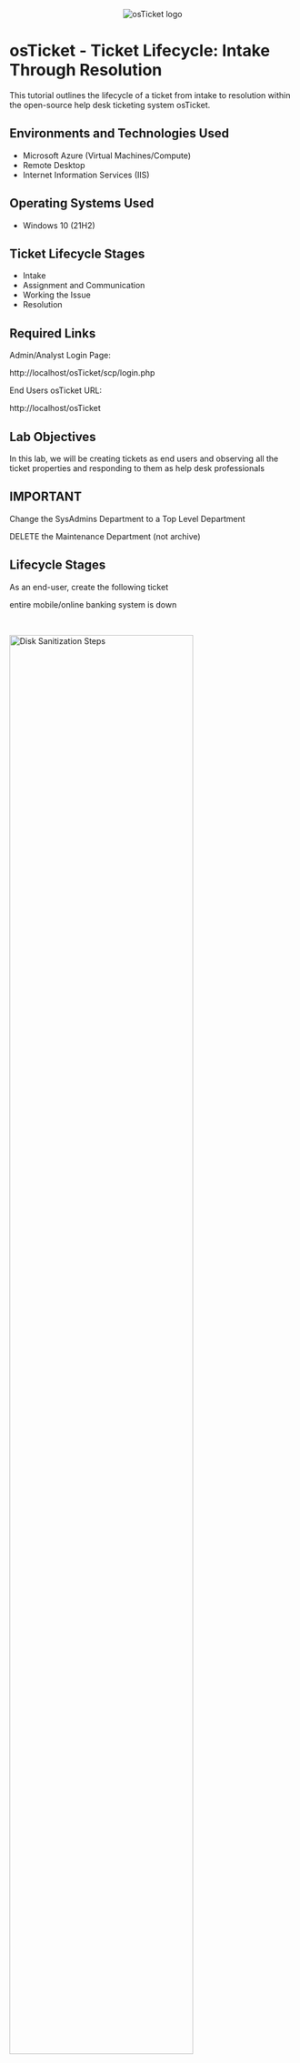 <p align="center">
<img src="https://i.imgur.com/Clzj7Xs.png" alt="osTicket logo"/>
</p>

<h1>osTicket - Ticket Lifecycle: Intake Through Resolution</h1>
This tutorial outlines the lifecycle of a ticket from intake to resolution within the open-source help desk ticketing system osTicket.<br />

<h2>Environments and Technologies Used</h2>

- Microsoft Azure (Virtual Machines/Compute)
- Remote Desktop
- Internet Information Services (IIS)

<h2>Operating Systems Used </h2>

- Windows 10</b> (21H2)

<h2>Ticket Lifecycle Stages</h2>

- Intake
- Assignment and Communication
- Working the Issue
- Resolution

<h2>Required Links</h2>

Admin/Analyst Login Page:

http://localhost/osTicket/scp/login.php 

End Users osTicket URL:

http://localhost/osTicket 

<h2>Lab Objectives</h2>

In this lab, we will be creating tickets as end users
and observing all the ticket properties and responding to them as help desk professionals

<h2>IMPORTANT</h2>

Change the SysAdmins Department to a Top Level Department

DELETE the Maintenance Department (not archive)


<h2>Lifecycle Stages</h2>

As an end-user, create the following ticket

entire mobile/online banking system is down

</p>
<br />

<p>
<img src="https://i.imgur.com/EWuWU73.png" height="80%" width="80%" alt="Disk Sanitization Steps"/>
</p>
<p>
  
As a Help Desk Agent (john), observe the ticket’s properties

Priority
 
Department
 
SLA
 
Assigned To

<br />

<p>
<img src="https://i.imgur.com/W9QM1vP.png" height="80%" width="80%" alt="Disk Sanitization Steps"/>
</p>
<p>
  
Set Properties to the ticket

Sev-A (1 hour, 24/7)

Online Banking Department

</p>
<br />
<p>
<img src="https://i.imgur.com/GeeSorC.png" height="80%" width="80%" alt="Disk Sanitization Steps"/>
</p>
<p>
  
Attempt to observe the ticket again as “john”. Can you view or change?

Work the ticket to completion as jane

</p>
<br />
<p>
<img src="https://i.imgur.com/h19W8OS.png" height="80%" width="80%" alt="Disk Sanitization Steps"/>
  
<img src="https://i.imgur.com/uWNWURZ.png" height="80%" width="80%" alt="Disk Sanitization Steps"/>

<img src="https://i.imgur.com/xVR7RiP.png" height="80%" width="80%" alt="Disk Sanitization Steps"/>

<img src="https://i.imgur.com/bU886yq.png" height="80%" width="80%" alt="Disk Sanitization Steps"/>
</p>
<p>
As an end-user, create the following ticket:
  
accounting department needs adobe upgrade, broken

</p>
<br />
<p>
<img src="https://i.imgur.com/ISsQoSQ.png" height="80%" width="80%" alt="Disk Sanitization Steps"/>
</p>
<p>
As a Help Desk Agent (john), observe the ticket’s properties:
  
Priority
 
Department
 
SLA
 
Assigned To

</p>
<br />
<p>
<img src="https://i.imgur.com/L3F0MQV.png" height="80%" width="80%" alt="Disk Sanitization Steps"/>
</p>
<p>
Set Properties to the ticket:
  
Sev-B (4 hours, 24/7)

Support

<br />
<p>
<img src="https://i.imgur.com/p9E5P8X.png" height="80%" width="80%" alt="Disk Sanitization Steps"/>
</p>
<p>
  
Work the ticket to completion as john

</p>
<br />
<p>
<img src="https://i.imgur.com/iwrAdlT.png" height="80%" width="80%" alt="Disk Sanitization Steps"/>

<img src="https://i.imgur.com/90VXV8z.png" height="80%" width="80%" alt="Disk Sanitization Steps"/>

<img src="https://i.imgur.com/JMRxusE.png" height="80%" width="80%" alt="Disk Sanitization Steps"/>

<img src="https://i.imgur.com/2SchCzR.png" height="80%" width="80%" alt="Disk Sanitization Steps"/>

</p>
<p>
As an end-user, create the following ticket:
  
CFO’s laptop will no longer turn on

</p>
<br />
<p>
<img src="https://i.imgur.com/GzZCHJi.png" height="80%" width="80%" alt="Disk Sanitization Steps"/>
</p>
<p>
As a Help Desk Agent (john), observe the ticket’s properties:
  
Priority
 
Department
 
SLA
 
Assigned To

</p>
<br />
<p>
<img src="https://i.imgur.com/16KZuV4.png" height="80%" width="80%" alt="Disk Sanitization Steps"/>
</p>
<p>
Set Properties to the ticket:
  
Sev-B (4 hours, 24/7)

Support

</p>
<br />
<p>
<img src="https://i.imgur.com/XZEum00.png" height="80%" width="80%" alt="Disk Sanitization Steps"/>
</p>
<p>
  
Work the ticket to completion as john

<p>
<img src="https://i.imgur.com/W61cX9o.png" height="80%" width="80%" alt="Disk Sanitization Steps"/>
<img src="https://i.imgur.com/o7jpoiX.png" height="80%" width="80%" alt="Disk Sanitization Steps"/>
<img src="https://i.imgur.com/fa2hRcm.png" height="80%" width="80%" alt="Disk Sanitization Steps"/>

